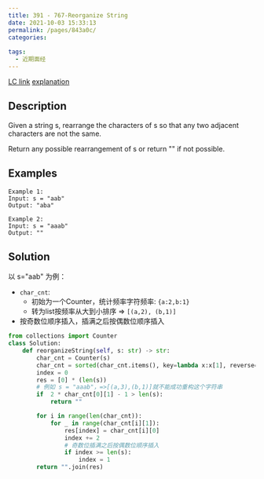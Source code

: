 ```yaml
---
title: 391 - 767-Reorganize String
date: 2021-10-03 15:33:13
permalink: /pages/843a0c/
categories:
  
tags:
  - 近期面经
---
```

[LC link](https://leetcode.com/problems/reorganize-string/)
[explanation](https://leetcode-cn.com/problems/reorganize-string/solution/767-zhong-gou-zi-fu-chuan-po-shi-wu-hua-de-fang-fa/)
## Description
Given a string s, rearrange the characters of s so that any two adjacent characters are not the same.

Return any possible rearrangement of s or return "" if not possible.

 
## Examples
```
Example 1:
Input: s = "aab"
Output: "aba"

Example 2:
Input: s = "aaab"
Output: ""
```

## Solution
以 s="aab" 为例：
- `char_cnt`: 
  - 初始为一个Counter，统计频率字符频率: `{a:2,b:1}`
  - 转为list按频率从大到小排序 => `[(a,2), (b,1)]`
- 按奇数位顺序插入，插满之后按偶数位顺序插入

```python
from collections import Counter
class Solution:
    def reorganizeString(self, s: str) -> str:
        char_cnt = Counter(s)
        char_cnt = sorted(char_cnt.items(), key=lambda x:x[1], reverse=True )
        index = 0
        res = [0] * (len(s))
        # 例如 s = "aaab"，=>[(a,3),(b,1)]就不能成功重构这个字符串
        if  2 * char_cnt[0][1] - 1 > len(s): 
            return ""

        for i in range(len(char_cnt)):
            for _ in range(char_cnt[i][1]):
                res[index] = char_cnt[i][0]
                index += 2
                # 奇数位插满之后按偶数位顺序插入
                if index >= len(s):
                    index = 1
        return "".join(res)
```